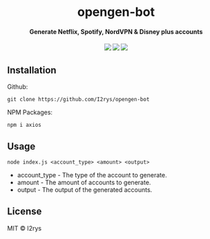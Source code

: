 <h1 align="center">opengen-bot</h1>
<h4 align="center">Generate Netflix, Spotify, NordVPN & Disney plus accounts<h4>
<p align="center">
	<a href="https://github.com/I2rys/opengen-bot/blob/main/LICENSE"><img src="https://img.shields.io/github/license/I2rys/opengen-bot?style=flat-square"></img></a>
	<a href="https://github.com/I2rys/opengen-bot/issues"><img src="https://img.shields.io/github/issues/I2rys/opengen-bot.svg"></img></a>
	<a href="https://nodejs.org/"><img src="https://img.shields.io/badge/-Nodejs-green?style=flat-square&logo=Node.js"></img></a>
</p>


## Installation
Github:
```
git clone https://github.com/I2rys/opengen-bot
```

NPM Packages:
```
npm i axios
```

## Usage
```
node index.js <account_type> <amount> <output>
```
+ account_type - The type of the account to generate.
+ amount - The amount of accounts to generate.
+ output - The output of the generated accounts.

## License
MIT © I2rys
